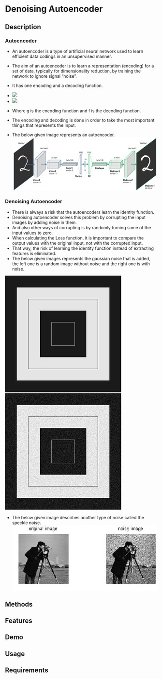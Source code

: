 # Denoising Autoencoder

## Description
### Autoencoder
* An autoencoder is a type of artificial neural network used to learn efficient data codings in an unsupervised manner. 
* The aim of an autoencoder is to learn a representation (encoding) for a set of data, typically for dimensionality reduction, by training the network to ignore signal “noise”.
* It has one encoding and a decoding function.
* <img src="https://render.githubusercontent.com/render/math?math=\large h = g(Wx_{i} %2B  b)"> 

* <img src="https://render.githubusercontent.com/render/math?math=\large x^'_{i} = f(W^*h_{i} %2B  c)"> 
* Where g is the encoding function and f is the decoding function.
* The encoding and decoding is done in order to take the most important things that represents the input.
* The below given image represents an autoencoder.
![alt text](https://github.com/sakethbachu/denoising_autoencoder/blob/master/img/autoencoder.png)

### Denoising Autoencoder
* There is always a risk that the autoencoders learn the identity function.
* Denoising autoencoder solves this problem by corrupting the input images by adding noise in them.
* And also other ways of corrupting is by randomly turning some of the input values to zero.
* When calculating the Loss function, it is important to compare the output values with the original input, not with the corrupted input.
* That way, the risk of learning the identity function instead of extracting features is eliminated.
* The below given images represents the gaussian noise that is added, the left one is a random image without noise and the right one is with noise.

![alt text](https://github.com/sakethbachu/denoising_autoencoder/blob/master/img/without%20noise.jpg)&nbsp;&nbsp;&nbsp;![alt text](https://github.com/sakethbachu/denoising_autoencoder/blob/master/img/with%20noise.jpg)

* The below given image describes another type of noise called the speckle noise.
![alt text](https://github.com/sakethbachu/denoising_autoencoder/blob/master/img/speckle%20noise.jpg)

## Methods

## Features

## Demo

## Usage

## Requirements
